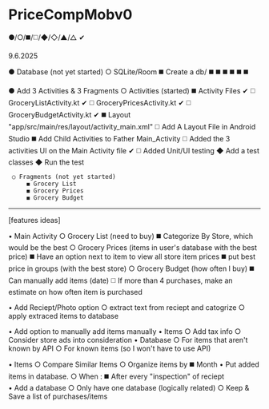 # PriceCompMobv0
●/○/◼️/◻️/◆/◇/▲/△ ✔

9.6.2025

● Database (not yet started)
    ○ SQLite/Room
        ◼️ Create a db/
        ◼️
        ◼️
        ◼️
        ◼️
        ◼️
        ◼️
        

● Add 3 Activities & 3 Fragments
    ○ Activities (started) 
        ◼️ Activity Files ✔
            ◻️ GroceryListActivity.kt ✔
            ◻️ GroceryPricesActivity.kt ✔
            ◻️ GroceryBudgetActivity.kt ✔
        ◼️ Layout "app/src/main/res/layout/activity_main.xml"
            ◻️ Add A Layout File in Android Studio 
        ◼️ Add Child Activities to Father Main_Activity
            ◻️ Added the 3 activities UI on the Main Activity file ✔
            ◻️ Added Unit/UI testing
                ◆ Add a test classes 
                ◆ Run the test

     ○ Fragments (not yet started)
         ◼️ Grocery List 
         ◼️ Grocery Prices 
         ◼️ Grocery Budget 
    
-------------------------------------

[features ideas] 

• Main Activity 
    ○ Grocery List (need to buy)
        ◼️ Categorize By Store, which would be the best 
    ○ Grocery Prices (items in user's database with the best price)
        ◼️ Have an option next to item to view all store item prices 
        ◼️ put best price in groups (with the best store) 
    ○ Grocery Budget (how often I buy)
        ◼️ Can manually add items (date)
            ◻️ If more than 4 purchases, make an estimate on how often item is purchased  

 • Add Reciept/Photo option 
     ○ extract text from reciept and catogrize 
     ○ apply extraced items to database 
         
 • Add option to manually add items manually 
 • Items
     ○ Add tax info 
     ○ Consider store ads into consideration 
 • Database 
     ○ For items that aren't known by API 
     ○ For known items (so I won't have to use API)

  • Items 
    ○ Compare Similar Items 
    ○ Organize items by 
      ◼️ Month 
  • Put added items in database.
    ○ When :
       ◼️ After every "inspection" of reciept   
  • Add a database 
    ○ Only have one database (logically related)
    ○ Keep & Save a list of purchases/items 
    
    
